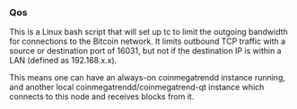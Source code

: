 ### Qos ###

This is a Linux bash script that will set up tc to limit the outgoing bandwidth for connections to the Bitcoin network. It limits outbound TCP traffic with a source or destination port of 16031, but not if the destination IP is within a LAN (defined as 192.168.x.x).

This means one can have an always-on coinmegatrendd instance running, and another local coinmegatrendd/coinmegatrend-qt instance which connects to this node and receives blocks from it.
